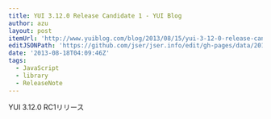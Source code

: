 ```yaml
---
title: YUI 3.12.0 Release Candidate 1 - YUI Blog
author: azu
layout: post
itemUrl: 'http://www.yuiblog.com/blog/2013/08/15/yui-3-12-0-release-candidate-1/'
editJSONPath: 'https://github.com/jser/jser.info/edit/gh-pages/data/2013/08/index.json'
date: '2013-08-18T04:09:46Z'
tags:
  - JavaScript
  - library
  - ReleaseNote
---
```

YUI 3.12.0 RC1リリース
